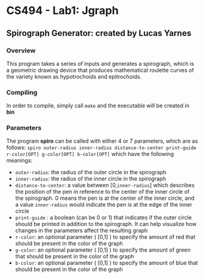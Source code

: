 # CS494 - Lab1: Jgraph
## Spirograph Generator: created by Lucas Yarnes

### Overview
This program takes a series of inputs and generates a spirograph, which is a geometric drawing device that produces mathematical roulette curves of the variety known as hypotrochoids and epitrochoids.

### Compiling
In order to compile, simply call `make` and the executable will be created in **bin**

### Parameters
The program **spiro** can be called with either 4 or 7 parameters, which are as follows:
`spiro outer-radius inner-radius distance-to-center print-guide r-color[OPT] g-color[OPT] b-color[OPT]`
which have the following meanings:
- `outer-radius`: the radius of the outer circle in the spirograph
- `inner-radius`: the radius of the inner circle in the spirograph
- `distance-to-center`: a value between [0,`inner-radius`] which describes the position of the pen in reference to the center of the inner circle of the spirograph. 0 means the pen is at the center of the inner circle, and a value `inner-radius` would indicate the pen is at the edge of the inner circle
- `print-guide` : a boolean (can be 0 or 1) that indicates if the outer circle should be printed in addition to the spirograph. It can help visualize how changes in the parameters affect the resulting graph
- `r-color`: an optional parameter ( [0,1] ) to specify the amount of red that should be present in the color of the graph
- `g-color`: an optional parameter ( [0,1] ) to specify the amount of green that should be present in the color of the graph
- `b-color`: an optional parameter ( [0,1] ) to specify the amount of blue that should be present in the color of the graph


